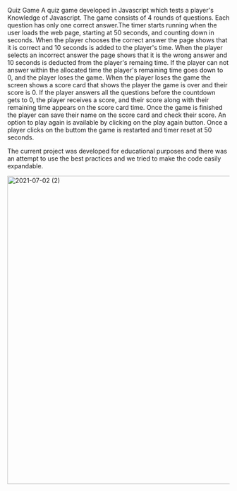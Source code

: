 
Quiz Game 
A quiz game developed in Javascript which tests a player's Knowledge of Javascript. The game consists of 4 rounds of questions. Each question has only one correct answer.The timer starts running when the user loads the web page, starting at 50 seconds, and counting down in seconds. When the player chooses the correct answer the page shows that it is correct and 10 seconds is added to the player's time. When the player selects an incorrect answer the page shows that it is the wrong answer and 10 seconds is deducted from the player's remaing time. If the player can not answer within the allocated time the player's remaining time goes down to 0, and the player loses the game. When the player loses the game the screen shows a score card that shows the player the game is over and their score is 0. If the player answers all the questions before the countdown gets to 0, the player receives a score, and their score along with their remaining time appears on the score card time. Once the game is finished the player can save their name on the score card and check their score. An option to play again is available by clicking on the play again button. Once a player clicks on the buttom the game is restarted and timer reset at 50 seconds.

The current project was developed for educational purposes and there was an attempt to use the best practices and we tried to make the code easily expandable. 



<img width="700" alt="2021-07-02 (2)" src="https://user-images.githubusercontent.com/83906297/124246896-acf6cc80-db64-11eb-8a2e-4b9e1c14c281.png">
